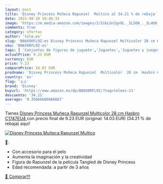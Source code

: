 ```yaml
---
layout: post
title: 'Disney Princess Muñeca Rapunzel  Multico al 34.21 % de rebaja'
date: 2021-08-30 19:46:33
image: 'https://m.media-amazon.com/images/I/51kLGnJgv8L._SL500_._SL400_.jpg'
comments: true
category: ofertas
author: 'tole.es'
slug: 'B06X9RFL9Z-es Disney Princess Muñeca Rapunzel Multicolor 28 cm Hasbro...'
sku: 'B06X9RFL9Z-es'
tags: [ 'Conjuntos de figuras de juguete','Juguetes','Juguetes y juegos','Muñecos y figuras','disney','hasbro', ]
actualPrice: 9.23 EUR
currency: EUR
price: 9.23
comparePrice: 14.03 EUR
prodname: 'Disney Princess Muñeca Rapunzel  Multicolor  28 cm  Hasbro C1747EU4 '
country: 'es'
flag: '🇪🇸'
brand: 'Disney'
buyurl: 'https://www.amazon.es/dp/B06X9RFL9Z/?tag=tolees-21'
descuento: '34.21'
average: '9.35666666666667'
---
```


Tienes [Disney Princess Muñeca Rapunzel  Multicolor  28 cm  Hasbro C1747EU4 ](https://www.amazon.es/dp/B06X9RFL9Z/?tag=tolees-21) con precio final de  9.23 EUR (original: 14.03 EUR) (34.21 %  de rebaja) aqui!

[![Disney Princess Muñeca Rapunzel  Multico](https://m.media-amazon.com/images/I/51kLGnJgv8L._SL500_._SL400_.jpg)](https://www.amazon.es/dp/B06X9RFL9Z/?tag=tolees-21)

🔎:

- Con accesorio para el pelo
- Aumenta la imaginación y la creatividad
- Figura de Rapunzel de la película Tangled de Disney Princess
- Edad recomendada: a partir de 3 años

[🛒 Comprar!!!](https://www.amazon.es/dp/B06X9RFL9Z/?tag=tolees-21)
